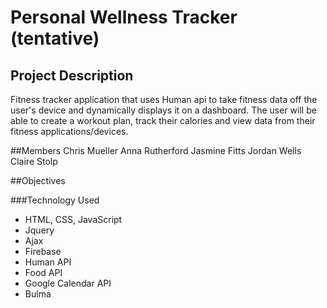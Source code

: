 # Personal Wellness Tracker (tentative)
## Project Description

Fitness tracker application that uses Human api to take fitness data off the user's device and dynamically displays it on a dashboard. The user will be able to create a workout plan, track their calories and view data from their fitness applications/devices.

##Members
Chris Mueller
Anna Rutherford
Jasmine Fitts
Jordan Wells 
Claire Stolp

##Objectives

###Technology Used
* HTML, CSS, JavaScript
* Jquery
* Ajax
* Firebase
* Human API
* Food API
* Google Calendar API
* Bulma

